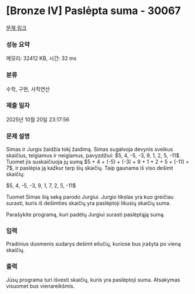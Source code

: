 # [Bronze IV] Paslėpta suma - 30067 

[문제 링크](https://www.acmicpc.net/problem/30067) 

### 성능 요약

메모리: 32412 KB, 시간: 32 ms

### 분류

수학, 구현, 사칙연산

### 제출 일자

2025년 10월 20일 23:17:56

### 문제 설명

<p>Simas ir Jurgis žaidžia tokį žaidimą. Simas sugalvoja devynis sveikus skaičius, teigiamus ir neigiamus, pavyzdžiui: $5, 4, -5, -3, 9, 1, 2, 5, -11$. Tuomet jis suskaičiuoja jų sumą $5 + 4 + (-5) + (-3) + 9 + 1 + 2 + 5 + (-11) = 7$, ir paslėpia ją kažkur tarp šių skaičių. Taip gaunama iš viso dešimt skaičių:</p>

<p>$5, 4, -5, -3, 9, 1, 7, 2, 5, -11$</p>

<p>Tuomet Simas šią seką parodo Jurgiui. Jurgio tikslas yra kuo greičiau surasti, kuris iš dešimties skaičių yra paslėptoji likusių skaičių suma.</p>

<p>Parašykite programą, kuri padėtų Jurgiui surasti paslėptąją sumą.</p>

### 입력 

 <p>Pradinius duomenis sudarys dešimt eilučių, kuriose bus įrašyta po vieną skaičių.</p>

### 출력 

 <p>Jūsų programa turi išvesti skaičių, kuris yra paslėptoji suma. Atsakymas visuomet bus vienareikšmis.</p>


